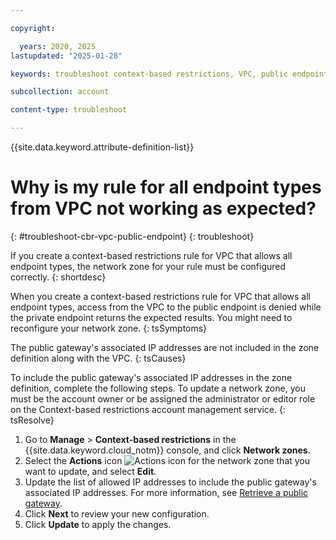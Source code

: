 ```yaml
---

copyright:

  years: 2020, 2025
lastupdated: "2025-01-28"

keywords: troubleshoot context-based restrictions, VPC, public endpoint

subcollection: account

content-type: troubleshoot

---
```


{{site.data.keyword.attribute-definition-list}}

# Why is my rule for all endpoint types from VPC not working as expected?
{: #troubleshoot-cbr-vpc-public-endpoint}
{: troubleshoot}

If you create a context-based restrictions rule for VPC that allows all endpoint types, the network zone for your rule must be configured correctly. 
{: shortdesc}

When you create a context-based restrictions rule for VPC that allows all endpoint types, access from the VPC to the public endpoint is denied while the private endpoint returns the expected results. You might need to reconfigure your network zone. 
{: tsSymptoms}
   
The public gateway's associated IP addresses are not included in the zone definition along with the VPC.
{: tsCauses}

To include the public gateway's associated IP addresses in the zone definition, complete the following steps. To update a network zone, you must be the account owner or be assigned the administrator or editor role on the Context-based restrictions account management service.
{: tsResolve}

1. Go to **Manage** > **Context-based restrictions** in the {{site.data.keyword.cloud_notm}} console, and click **Network zones**. 
2. Select the **Actions** icon ![Actions icon](../icons/action-menu-icon.svg "Actions") for the network zone that you want to update, and select **Edit**. 
3. Update the list of allowed IP addresses to include the public gateway's associated IP addresses. For more information, see [Retrieve a public gateway](/apidocs/vpc/latest?code=node#get-public-gateway). 
4. Click **Next** to review your new configuration. 
5. Click **Update** to apply the changes.
